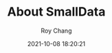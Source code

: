 ---
title: About SmallData
date: 2021-10-08 18:20:21
about: Roy-Chang
portrait: ''
describe: '尝试重新组织互联网上的数据和信息，让它们的可读性和可用性变得更好一些，当然也更酷一些。'
type: "about"
layout: "about"
author: Roy Chang
---